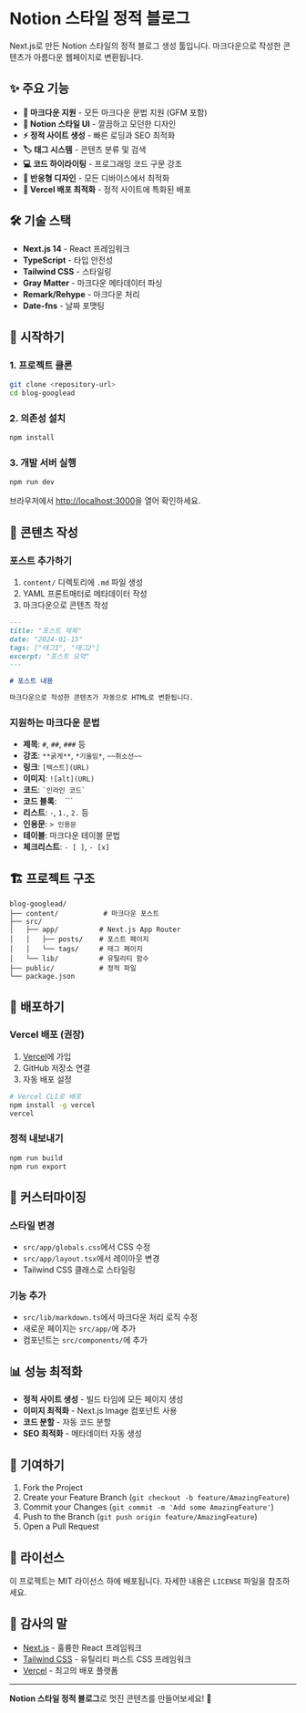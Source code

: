 # Notion 스타일 정적 블로그

Next.js로 만든 Notion 스타일의 정적 블로그 생성 툴입니다. 마크다운으로 작성한 콘텐츠가 아름다운 웹페이지로 변환됩니다.

## ✨ 주요 기능

- **📝 마크다운 지원** - 모든 마크다운 문법 지원 (GFM 포함)
- **🎨 Notion 스타일 UI** - 깔끔하고 모던한 디자인
- **⚡ 정적 사이트 생성** - 빠른 로딩과 SEO 최적화
- **🏷️ 태그 시스템** - 콘텐츠 분류 및 검색
- **💻 코드 하이라이팅** - 프로그래밍 코드 구문 강조
- **📱 반응형 디자인** - 모든 디바이스에서 최적화
- **🚀 Vercel 배포 최적화** - 정적 사이트에 특화된 배포

## 🛠️ 기술 스택

- **Next.js 14** - React 프레임워크
- **TypeScript** - 타입 안전성
- **Tailwind CSS** - 스타일링
- **Gray Matter** - 마크다운 메타데이터 파싱
- **Remark/Rehype** - 마크다운 처리
- **Date-fns** - 날짜 포맷팅

## 🚀 시작하기

### 1. 프로젝트 클론
```bash
git clone <repository-url>
cd blog-googlead
```

### 2. 의존성 설치
```bash
npm install
```

### 3. 개발 서버 실행
```bash
npm run dev
```

브라우저에서 [http://localhost:3000](http://localhost:3000)을 열어 확인하세요.

## 📝 콘텐츠 작성

### 포스트 추가하기

1. `content/` 디렉토리에 `.md` 파일 생성
2. YAML 프론트매터로 메타데이터 작성
3. 마크다운으로 콘텐츠 작성

```markdown
---
title: "포스트 제목"
date: "2024-01-15"
tags: ["태그1", "태그2"]
excerpt: "포스트 요약"
---

# 포스트 내용

마크다운으로 작성한 콘텐츠가 자동으로 HTML로 변환됩니다.
```

### 지원하는 마크다운 문법

- **제목**: `#`, `##`, `###` 등
- **강조**: `**굵게**`, `*기울임*`, `~~취소선~~`
- **링크**: `[텍스트](URL)`
- **이미지**: `![alt](URL)`
- **코드**: `` `인라인 코드` ``
- **코드 블록**: ``` ``` ```
- **리스트**: `-`, `1.`, `2.` 등
- **인용문**: `> 인용문`
- **테이블**: 마크다운 테이블 문법
- **체크리스트**: `- [ ]`, `- [x]`

## 🏗️ 프로젝트 구조

```
blog-googlead/
├── content/           # 마크다운 포스트
├── src/
│   ├── app/          # Next.js App Router
│   │   ├── posts/    # 포스트 페이지
│   │   └── tags/     # 태그 페이지
│   └── lib/          # 유틸리티 함수
├── public/           # 정적 파일
└── package.json
```

## 🚀 배포하기

### Vercel 배포 (권장)

1. [Vercel](https://vercel.com)에 가입
2. GitHub 저장소 연결
3. 자동 배포 설정

```bash
# Vercel CLI로 배포
npm install -g vercel
vercel
```

### 정적 내보내기

```bash
npm run build
npm run export
```

## 🎨 커스터마이징

### 스타일 변경

- `src/app/globals.css`에서 CSS 수정
- `src/app/layout.tsx`에서 레이아웃 변경
- Tailwind CSS 클래스로 스타일링

### 기능 추가

- `src/lib/markdown.ts`에서 마크다운 처리 로직 수정
- 새로운 페이지는 `src/app/`에 추가
- 컴포넌트는 `src/components/`에 추가

## 📊 성능 최적화

- **정적 사이트 생성** - 빌드 타임에 모든 페이지 생성
- **이미지 최적화** - Next.js Image 컴포넌트 사용
- **코드 분할** - 자동 코드 분할
- **SEO 최적화** - 메타데이터 자동 생성

## 🤝 기여하기

1. Fork the Project
2. Create your Feature Branch (`git checkout -b feature/AmazingFeature`)
3. Commit your Changes (`git commit -m 'Add some AmazingFeature'`)
4. Push to the Branch (`git push origin feature/AmazingFeature`)
5. Open a Pull Request

## 📄 라이선스

이 프로젝트는 MIT 라이선스 하에 배포됩니다. 자세한 내용은 `LICENSE` 파일을 참조하세요.

## 🙏 감사의 말

- [Next.js](https://nextjs.org/) - 훌륭한 React 프레임워크
- [Tailwind CSS](https://tailwindcss.com/) - 유틸리티 퍼스트 CSS 프레임워크
- [Vercel](https://vercel.com/) - 최고의 배포 플랫폼

---

**Notion 스타일 정적 블로그**로 멋진 콘텐츠를 만들어보세요! 🚀
